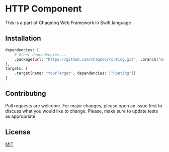 # HTTP Component

This is a part of Chaqmoq Web Framework in Swift language

## Installation

```bash
dependencies: [
    # Other dependencies...
    .package(url: "https://github.com/chaqmoq/routing.git", .branch("master"))
],
targets: [
    .target(name: "YourTarget", dependencies: ["Routing"])
]
```

## Contributing
Pull requests are welcome. For major changes, please open an issue first to discuss what you would like to change. Please, make sure to update tests as appropriate.

## License
[MIT](https://choosealicense.com/licenses/mit/)
